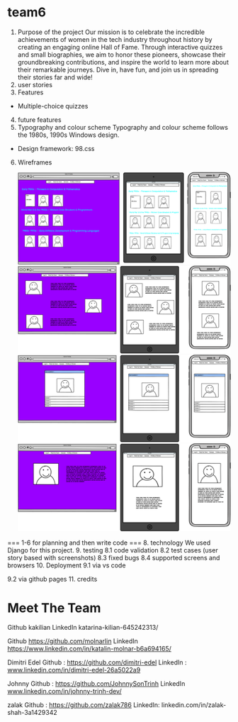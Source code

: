 # team6

1. Purpose of the project
Our mission is to celebrate the incredible achievements of women in the tech industry throughout history by creating an engaging online Hall of Fame. Through interactive quizzes and small biographies, we aim to honor these pioneers, showcase their groundbreaking contributions, and inspire the world to learn more about their remarkable journeys. Dive in, have fun, and join us in spreading their stories far and wide!
2. user stories 
3. Features 
- Multiple-choice quizzes 
4. future features 
5. Typography and colour scheme 
Typography and colour scheme follows the 1980s, 1990s Windows design. 
- Design framework: 98.css 
6. Wireframes 

   ![home page](documentation/wireframes/Home_page.png) 
   ![meet the team](/documentation/wireframes/Meet_the_team_page.png) 
   ![quiz](/documentation/wireframes/Quiz_page.png) 
   ![women's profile](/documentation/wireframes/Women_profile.png) 

=== 1-6 for planning and then write code === 
8. technology 
 We used Django for this project. 
9. testing 
   8.1 code validation 
   8.2 test cases (user story based with screenshots) 
   8.3 fixed bugs 
   8.4 supported screens and browsers 
10. Deployment 
   9.1 via vs code 
   
   9.2 via github pages 
11. credits 


# Meet The Team 

Github kakilian
LinkedIn  katarina-kilian-645242313/

Github https://github.com/molnarlin
LinkedIn https://www.linkedin.com/in/katalin-molnar-b6a694165/

Dimitri Edel
Github : https://github.com/dimitri-edel
LinkedIn : www.linkedin.com/in/dimitri-edel-26a5022a9

Johnny
Github : https://github.com/JohnnySonTrinh
LinkedIn www.linkedin.com/in/johnny-trinh-dev/

zalak 
Github : https://github.com/zalak786
LinkedIn: linkedin.com/in/zalak-shah-3a1429342

